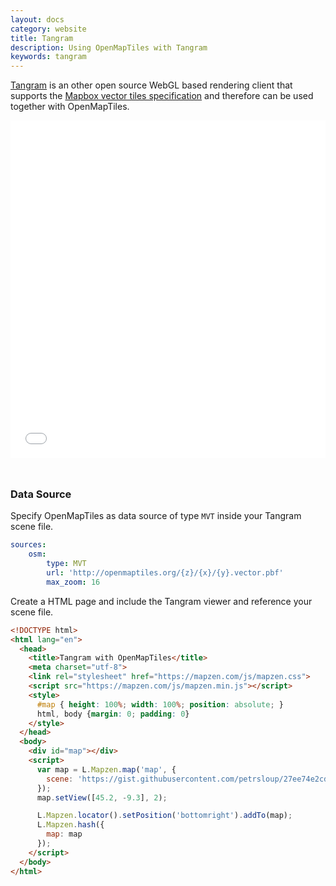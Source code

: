 ```yaml
---
layout: docs
category: website
title: Tangram
description: Using OpenMapTiles with Tangram
keywords: tangram
---
```


[Tangram](https://mapzen.com/products/tangram/) is an other open source WebGL based
rendering client that supports the [Mapbox vector tiles specification](https://www.mapbox.com/vector-tiles/specification/)
and therefore can be used together with OpenMapTiles.

<iframe src="/maps/tangram.html" frameborder="0" scrolling="0" width="100%" height="540px" style="margin-bottom:25px;"></iframe>

### Data Source

Specify OpenMapTiles as data source of type `MVT` inside your Tangram scene file.

```yaml
sources:
    osm:
        type: MVT
        url: 'http://openmaptiles.org/{z}/{x}/{y}.vector.pbf'
        max_zoom: 16

```

Create a HTML page and include the Tangram viewer and reference your scene file.

```html
<!DOCTYPE html>
<html lang="en">
  <head>
    <title>Tangram with OpenMapTiles</title>
    <meta charset="utf-8">
    <link rel="stylesheet" href="https://mapzen.com/js/mapzen.css">
    <script src="https://mapzen.com/js/mapzen.min.js"></script>
    <style>
      #map { height: 100%; width: 100%; position: absolute; }
      html, body {margin: 0; padding: 0}
    </style>
  </head>
  <body>
    <div id="map"></div>
    <script>
      var map = L.Mapzen.map('map', {
        scene: 'https://gist.githubusercontent.com/petrsloup/27ee74e2cdebc7ac72129da3a89a440f/raw/19385aae40b9d0ba0a6c0ef1c3afe87f2743d54d/gistfile1.txt'
      });
      map.setView([45.2, -9.3], 2);

      L.Mapzen.locator().setPosition('bottomright').addTo(map);
      L.Mapzen.hash({
        map: map
      });
    </script>
  </body>
</html>
```
